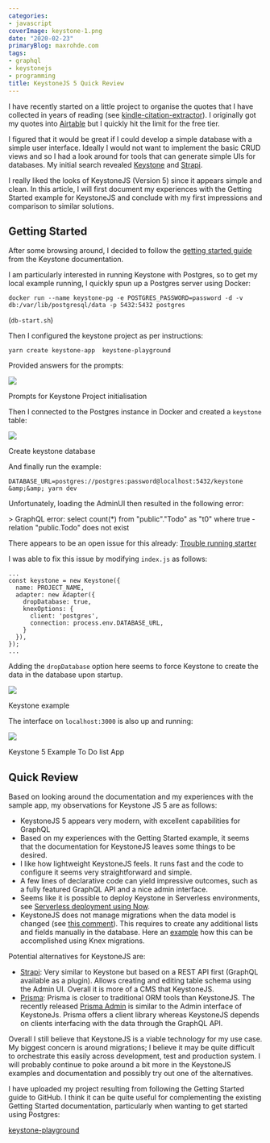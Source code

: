 ```yaml
---
categories:
- javascript
coverImage: keystone-1.png
date: "2020-02-23"
primaryBlog: maxrohde.com
tags:
- graphql
- keystonejs
- programming
title: KeystoneJS 5 Quick Review
---
```


I have recently started on a little project to organise the quotes that I have collected in years of reading (see [kindle-citation-extractor](https://github.com/mxro/kindle-citation-extractor)). I originally got my quotes into [Airtable](https://airtable.com/) but I quickly hit the limit for the free tier.

I figured that it would be great if I could develop a simple database with a simple user interface. Ideally I would not want to implement the basic CRUD views and so I had a look around for tools that can generate simple UIs for databases. My initial search revealed [Keystone](https://www.keystonejs.com/) and [Strapi](https://strapi.io/).

I really liked the looks of KeystoneJS (Version 5) since it appears simple and clean. In this article, I will first document my experiences with the Getting Started example for KeystoneJS and conclude with my first impressions and comparison to similar solutions.

## Getting Started

After some browsing around, I decided to follow the [getting started guide](https://www.keystonejs.com/quick-start/) from the Keystone documentation.

I am particularly interested in running Keystone with Postgres, so to get my local example running, I quickly spun up a Postgres server using Docker:

```
docker run --name keystone-pg -e POSTGRES_PASSWORD=password -d -v db:/var/lib/postgresql/data -p 5432:5432 postgres
```

(`db-start.sh`)

Then I configured the keystone project as per instructions:

```
yarn create keystone-app  keystone-playground
```

Provided answers for the prompts:

![](https://nexnet.files.wordpress.com/2020/02/keystone-1.png?w=669)

Prompts for Keystone Project initialisation

Then I connected to the Postgres instance in Docker and created a `keystone` table:

![](https://nexnet.files.wordpress.com/2020/02/keystone-2.png?w=689)

Create keystone database

And finally run the example:

```
DATABASE_URL=postgres://postgres:password@localhost:5432/keystone &amp;&amp; yarn dev
```

Unfortunately, loading the AdminUI then resulted in the following error:

\> GraphQL error: select count(\*) from "public"."Todo" as "t0" where true - relation "public.Todo" does not exist

There appears to be an open issue for this already: [Trouble running starter](https://github.com/keystonejs/keystone/issues/2159)

I was able to fix this issue by modifying `index.js` as follows:

```
...
const keystone = new Keystone({
  name: PROJECT_NAME,
  adapter: new Adapter({
    dropDatabase: true,
    knexOptions: {
      client: 'postgres',
      connection: process.env.DATABASE_URL,
    }
  }),
});
...
```

Adding the `dropDatabase` option here seems to force Keystone to create the data in the database upon startup.

![](https://nexnet.files.wordpress.com/2020/02/keystone-3.png?w=709)

Keystone example

The interface on `localhost:3000` is also up and running:

![](https://nexnet.files.wordpress.com/2020/02/keystone-4.png?w=962)

Keystone 5 Example To Do list App

## Quick Review

Based on looking around the documentation and my experiences with the sample app, my observations for Keystone JS 5 are as follows:

- KeystoneJS 5 appears very modern, with excellent capabilities for GraphQL
- Based on my experiences with the Getting Started example, it seems that the documentation for KeystoneJS leaves some things to be desired.
- I like how lightweight KeystoneJS feels. It runs fast and the code to configure it seems very straightforward and simple.
- A few lines of declarative code can yield impressive outcomes, such as a fully featured GraphQL API and a nice admin interface.
- Seems like it is possible to deploy Keystone in Serverless environments, see [Serverless deployment using Now](https://github.com/mitchellhamilton/keystonejs-now-example).
- KeystoneJS does not manage migrations when the data model is changed (see [this comment](https://github.com/keystonejs/keystone/issues/1898#issuecomment-550081629)). This requires to create any additional lists and fields manually in the database. Here an [example](https://github.com/keystonejs/keystone-jamstack-plus/tree/master/data) how this can be accomplished using Knex migrations.

Potential alternatives for KeystoneJS are:

- [Strapi](https://strapi.io/): Very similar to Keystone but based on a REST API first (GraphQL available as a plugin). Allows creating and editing table schema using the Admin UI. Overall it is more of a CMS that KeystoneJS.
- [Prisma](https://www.prisma.io/): Prisma is closer to traditional ORM tools than KeystoneJS. The recently released [Prisma Admin](https://www.prisma.io/blog/prisma-admin-beta-pai5lah43soe) is similar to the Admin interface of KeystoneJs. Prisma offers a client library whereas KeystoneJS depends on clients interfacing with the data through the GraphQL API.

Overall I still believe that KeystoneJS is a viable technology for my use case. My biggest concern is around migrations; I believe it may be quite difficult to orchestrate this easily across development, test and production system. I will probably continue to poke around a bit more in the KeystoneJS examples and documentation and possibly try out one of the alternatives.

I have uploaded my project resulting from following the Getting Started guide to GitHub. I think it can be quite useful for complementing the existing Getting Started documentation, particularly when wanting to get started using Postgres:

[keystone-playground](https://github.com/mxro/keystone-playground)
